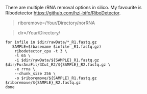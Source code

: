 There are multiple rRNA removal options in silico. My favourite is Ribodetector <https://github.com/hzi-bifo/RiboDetector>.

> riboremove=/Your/Directory/norRNA

> dir=/Your/Directory/

```shell
for infile in $dir/rawData/*_R1.fastq.gz
   SAMPLE=$(basename $infile _R1.fastq.gz)
	ribodetector_cpu -t 3 \
	-l 65 \
	-i $dir/rawData/${SAMPLE}_R1.fastq.gz $dir/FurAnaFil/3Cut_R2/${SAMPLE}_R2.fastq.gz \
	-e rrna \
	--chunk_size 256 \
	-o $riboremove/${SAMPLE}_R1.fastq.gz $riboremove/${SAMPLE}_R2.fastq.gz
done
```

